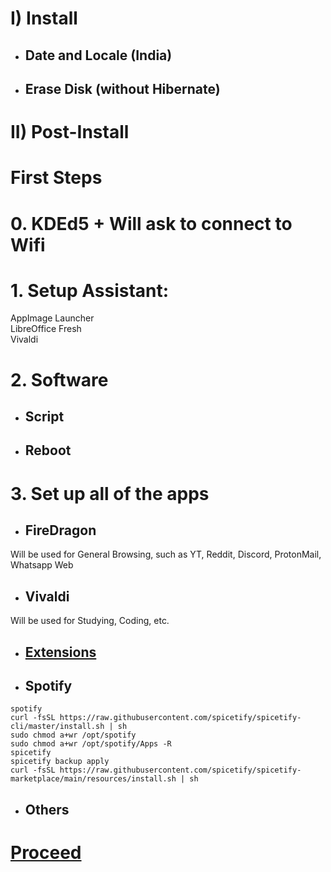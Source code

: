 # I) Install

- ## Date and Locale (India)
- ## Erase Disk (without Hibernate)

# II) Post-Install

# First Steps

# 0. KDEd5 + Will ask to connect to Wifi

# 1. Setup Assistant:

AppImage Launcher<br>
LibreOffice Fresh<br>
Vivaldi<br>

# 2. Software

- ## Script
- ## Reboot

# 3. Set up all of the apps

- ## FireDragon
Will be used for General Browsing, such as YT, Reddit, Discord, ProtonMail, Whatsapp Web
- ## Vivaldi
Will be used for Studying, Coding, etc.
- ## [Extensions](https://github.com/hookstdev/OmniGuides/blob/omni/Software/Browser_Extensions.md)
- ## Spotify
```
spotify
curl -fsSL https://raw.githubusercontent.com/spicetify/spicetify-cli/master/install.sh | sh
sudo chmod a+wr /opt/spotify
sudo chmod a+wr /opt/spotify/Apps -R
spicetify
spicetify backup apply
curl -fsSL https://raw.githubusercontent.com/spicetify/spicetify-marketplace/main/resources/install.sh | sh
```
- ## Others

# [Proceed](https://github.com/hookstdev/OmniGuides/blob/omni/OS/Windows/Windows.md)
